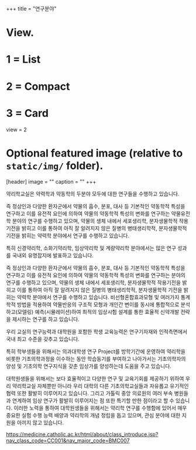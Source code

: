 +++
title = "연구분야"

# View.
#   1 = List
#   2 = Compact
#   3 = Card
view = 2

# Optional featured image (relative to `static/img/` folder).
[header]
image = ""
caption = ""
+++

약리학교실은 약력학과 약동학의 두분야 모두에 대한 연구들을 수행하고 있습니다.

즉 정상인과 다양한 환자군에서 약물의 흡수, 분포, 대사 등 기본적인 약동학적 특성을 연구하고 이를 유전적 요인에 의하여 약물의 약동학적 특성의 변화를 연구하는 약물유전학 분야의 연구를 수행하고 있으며, 약물의 생체 내에서 세포생리학, 분자생물학적 작용기전을 밝히고 이를 통하여 아직 잘 알려지지 않은 질병의 병태생리학적, 분자생물학적 기전을 밝히는 약력학 분야에서 연구를 수행하고 있습니다.

특히 신경약리학, 소화기약리학, 임상약리학 및 계량약리학 분야에서는 많은 연구 성과를 국내외 유명잡지에 발표하고 있습니다.

즉 정상인과 다양한 환자군에서 약물의 흡수, 분포, 대사 등 기본적인 약동학적 특성을 연구하고 이를 유전적 요인에 의하여 약물의 약동학적 특성의 변화를 연구하는 분야의 연구를 수행하고 있으며, 약물의 생체 내에서 세포생리학, 분자생물학적 작용기전을 밝히고 이를 통하여 아직 잘 알려지지 않은 질병의 병태생리학적, 분자생물학적 기전을 밝히는 약력학 분야에서 연구를 수행하고 있습니다. 비선형혼합효과모형 및 여러가지 통계학적 방법을 적용하여 약물반응의 구조적 모형과 개인간 변이를 동시에 통합적으로 분석하고(모델링) 예측(시뮬레이션)하여 최적의 임상시험 설계를 통한 효율적 신약개발 전략을 제시하는 연구를 하고 있습니다.

우리 교실의 연구능력과 대학원을 포함한 학생 교육능력은 연구기자재와 인적측면에서 국내 최고 수준을 갖추고 있습니다.

특히 학부생들을 위해서는 의과대학생 연구 Project를 방학기간에 운영하여 약리학을 비롯한 기초의학과정을 이수하는 동안 학습동기를 부여하고 나아가서는 기초의학자의 양성 및 기초의학 연구지식을 갖춘 임상가를 양성하는데 도움을 주고 있습니다.

대학원생들을 위해서는 보다 효율적이고 다양한 연구 및 교육기회를 제공하기 위하여 우리 약리학교실 자체뿐만 아니라 우리 대학의 다른 기초의학교실들과 자유롭고 유기적인 협력 또한 활발히 이루어지고 있습니다. 그리고 가톨릭 중앙 의료원의 여러 부속 병원들과 연계하여 임상 연구가 활발히 이루어지는 점 또한 특기할 만한 점이라고 할 수 있습니다. 이러한 노력을 통하여 대학원생들을 위해서는 약리학 연구를 수행함에 있어서 매우 중요한 실험 수행 능력 배양과 약리학의 개념 정립을 돕고 있으며, 관심 분야에 대한 지원을 아끼지 않고 있습니다.

<https://medicine.catholic.ac.kr/html/about/class_introduce.jsp?nav_class_code=CC001&nav_major_code=BMC007>

